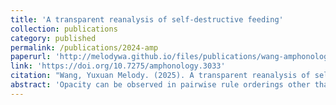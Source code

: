 ```yaml
---
title: 'A transparent reanalysis of self-destructive feeding'
collection: publications
category: published
permalink: /publications/2024-amp
paperurl: 'http://melodywa.github.io/files/publications/wang-amphonology-3033.pdf'
link: 'https://doi.org/10.7275/amphonology.3033'
citation: "Wang, Yuxuan Melody. (2025). A transparent reanalysis of self-destructive feeding. In <i>Proceedings of the 2023 and 2024 Annual Meetings on Phonology</i>. https://doi.org/10.7275/amphonology.3033"
abstract: 'Opacity can be observed in pairwise rule orderings other than counterfeeding and counterbleeding, one of which being ‘self-destructive feeding’. Like other opacity, self-destructive feeding poses problems to Standard OT. Unlike other rule interactions, all documented self-destructive feeding cases share two characteristics highly dependent on morpheme edges: (1) they all involves instances of non-derived environment blocking; and (2) they all attempt to simplify consonant clusters with a crosslinguistically less common method. In this paper, I reanalyse self-destructive feeding with underspecification and contextual faithfulness constraints, and demonstrate how it can be handled in Standard OT. I argue that the new proposal not only shows that some cases of opacity can be dealt with in Standard OT once the UR is more properly understood, but also offers a new angle to analyse self-destructive feeding: as an epiphenomenon of phonologically-conditioned allomorph optimisation, rather than a separate type of opaque interaction between two rules that generally apply in a language.'
---
```

